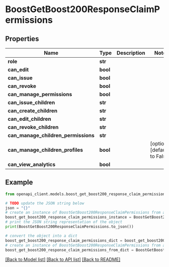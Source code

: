 # BoostGetBoost200ResponseClaimPermissions


## Properties

Name | Type | Description | Notes
------------ | ------------- | ------------- | -------------
**role** | **str** |  | 
**can_edit** | **bool** |  | 
**can_issue** | **bool** |  | 
**can_revoke** | **bool** |  | 
**can_manage_permissions** | **bool** |  | 
**can_issue_children** | **str** |  | 
**can_create_children** | **str** |  | 
**can_edit_children** | **str** |  | 
**can_revoke_children** | **str** |  | 
**can_manage_children_permissions** | **str** |  | 
**can_manage_children_profiles** | **bool** |  | [optional] [default to False]
**can_view_analytics** | **bool** |  | 

## Example

```python
from openapi_client.models.boost_get_boost200_response_claim_permissions import BoostGetBoost200ResponseClaimPermissions

# TODO update the JSON string below
json = "{}"
# create an instance of BoostGetBoost200ResponseClaimPermissions from a JSON string
boost_get_boost200_response_claim_permissions_instance = BoostGetBoost200ResponseClaimPermissions.from_json(json)
# print the JSON string representation of the object
print(BoostGetBoost200ResponseClaimPermissions.to_json())

# convert the object into a dict
boost_get_boost200_response_claim_permissions_dict = boost_get_boost200_response_claim_permissions_instance.to_dict()
# create an instance of BoostGetBoost200ResponseClaimPermissions from a dict
boost_get_boost200_response_claim_permissions_from_dict = BoostGetBoost200ResponseClaimPermissions.from_dict(boost_get_boost200_response_claim_permissions_dict)
```
[[Back to Model list]](../README.md#documentation-for-models) [[Back to API list]](../README.md#documentation-for-api-endpoints) [[Back to README]](../README.md)


